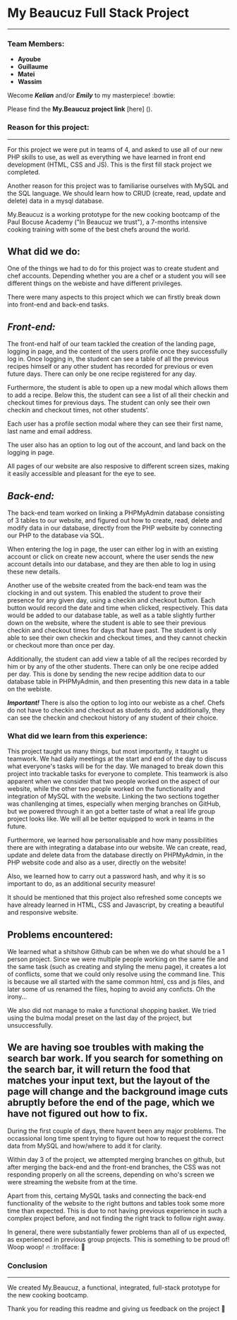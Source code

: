 # My Beaucuz Full Stack Project
___________

### Team Members:

- **Ayoube** 
- **Guillaume** 
- **Matei**
- **Wassim** 

Wecome ***Kelian*** and/or ***Emily*** to my masterpiece! :bowtie:

Please find the **My.Beaucuz project link** [here] ().


### Reason for this project:
________

For this project we were put in teams of 4, and asked to use all of our new PHP skills to use, as well as everything we have learned in front end development (HTML, CSS and JS). This is the first fill stack project we completed.

Another reason for this project was to familiarise ourselves with MySQL and the SQL language. We should learn how to CRUD (create, read, update and delete) data in a mysql database.

My.Beaucuz is a working prototype for the new cooking bootcamp of the Paul Bocuse Academy ("In Beaucuz we trust"), a 7-months intensive cooking training with some of the best chefs around the world.



## What did we do:

One of the things we had to do for this project was to create student and chef accounts. Depending whether you are a chef or a student you will see different things on the webiste and have different privileges.

There were many aspects to this project which we can firstly break down into front-end and back-end tasks.



*Front-end:*
-------

The front-end half of our team tackled the creation of the landing page, logging in page, and the content of the users profile once they successfully log in. Once logging in, the student can see a table of all the previous recipes himself or any other student has recorded for previous or even future days. There can only be one recipe registered for any day. 

Furthermore, the student is able to open up a new modal which allows them to add a recipe. Below this, the student can see a list of all their checkin and checkout times for previous days. The student can only see their own checkin and checkout times, not other students'. 

Each user has a profile section modal where they can see their first name, last name and email address. 

The user also has an option to log out of the account, and land back on the logging in page. 

All pages of our website are also resposive to different screen sizes, making it easily accessible and pleasant for the eye to see.


*Back-end:*
------

The back-end team worked on linking a PHPMyAdmin database consisting of 3 tables to our website, and figured out how to create, read, delete and modify data in our database, directly from the PHP website by connecting our PHP to the database via SQL. 

When entering the log in page, the user can either log in with an existing account or click on create new account, where the user sends the new account details into our database, and they are then able to log in using these new details. 

Another use of the website created from the back-end team was the clocking in and out system. This enabled the student to prove their presence for any given day, using a checkin and checkout button. Each button would record the date and time when clicked, respectively. This data would be added to our database table, as well as a table slightly further down on the website, where the student is able to see their previous checkin and checkout times for days that have past. The student is only able to see their own checkin and checkout times, and they cannot checkin or checkout more than once per day. 

Additionally, the student can add view a table of all the recipes recorded by him or by any of the other students. There can only be one recipe added per day. This is done by sending the new recipe addition data to our database table in PHPMyAdmin, and then presenting this new data in a table on the webiste. 

***Important!*** There is also the option to log into our webiste as a chef. Chefs do not have to checkin and checkout as students do, and additionally, they can see the checkin and checkout history of any student of their choice.

### What did we learn from this experience:

This project taught us many things, but most importantly, it taught us teamwork. We had daily meetings at the start and end of the day to discuss what everyone's tasks will be for the day. We managed to break down this project into trackable tasks for everyone to complete. This teamwork is also apparent when we consider that two people worked on the aspect of our website, while the other two people worked on the functionality and integration of MySQL with the website. Linking the two sections together was chanllenging at times, especially when merging branches on GitHub, but we powered through it an got a better taste of what a real life group project looks like. We will all be better equipped to work in teams in the future. 

Furthermore, we learned how personalisable and how many possibilities there are with integrating a database into our website. We can create, read, update and delete data from the database directly on PHPMyAdmin, in the PHP website code and also as a user, directly on the website! 

Also, we learned how to carry out a password hash, and why it is so important to do, as an additional security measure!

It should be mentioned that this project also refreshed some concepts we have already learned in HTML, CSS and Javascript, by creating a beautiful and responsive website. 

## Problems encountered:

We learned what a shitshow Github can be when we do what should be a 1 person project. Since we were multiple people working on the same file and the same task (such as creating and styling the menu page), it creates a lot of conflicts, some that we could only resolve using the command line. This is because we all started with the same common html, css and js files, and later some of us renamed the files, hoping to avoid any conficts. Oh the irony...

We also did not manage to make a functional shopping basket. We tried using the bulma modal preset on the last day of the project, but unsuccessfully. 

We are having soe troubles with making the search bar work. If you search for something on the search bar, it will return the food that matches your input text, but the layout of the page will change and the background image cuts abruptly before the end of the page, which we have not figured out how to fix.
-----

During the first couple of days, there havent been any major problems. The occassional long time spent trying to figure out how to request the correct data from MySQL and how/where to add it for clarity.

Within day 3 of the project, we attempted merging branches on github, but after merging the back-end and the front-end branches, the CSS was not responding properly on all the screens, depending on who's screen we were streaming the website from at the time.

Apart from this, certaing MySQL tasks and connecting the back-end functionality of the website to the right buttons and tables took some more time than expected. This is due to not having previous experience in such a complex project before, and not finding the right track to follow right away.

In general, there were substantially fewer problems than all of us expected, as experienced in previous group projects. This is something to be proud of! Woop woop! :fire: :trollface: :tada:


### Conclusion
_____

We created My.Beaucuz, a functional, integrated, full-stack prototype for the new cooking bootcamp.

Thank you for reading this readme and giving us feedback on the project :punch: 


[^1]:Fair use disclaimer, this website is for educational purpose only.


